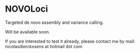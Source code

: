 # NOVOLoci
Targeted de novo assembly and variance calling.

Will be available soon.

If you are interested to test it already, please contact me by mail:
nicolasdierckxsens at hotmail dot com
